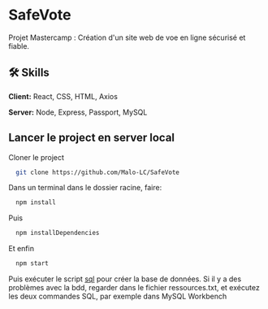 # SafeVote

Projet Mastercamp :
Création d'un site web de voe en ligne sécurisé et fiable.



## 🛠 Skills
**Client:** React, CSS, HTML, Axios

**Server:** Node, Express, Passport, MySQL

## Lancer le project en server local

Cloner le project

```bash
  git clone https://github.com/Malo-LC/SafeVote
```
Dans un terminal dans le dossier racine, faire:

```bash
  npm install
```
Puis
```bash
  npm installDependencies
```
Et enfin
```bash
  npm start
```


Puis exécuter le script [sql](https://github.com/Malo-LC/SafeVote/blob/main/database.sql) pour créer la base de données. Si il y a des problèmes avec la bdd, regarder dans le fichier ressources.txt, et exécutez les deux commandes SQL, par exemple dans MySQL Workbench
